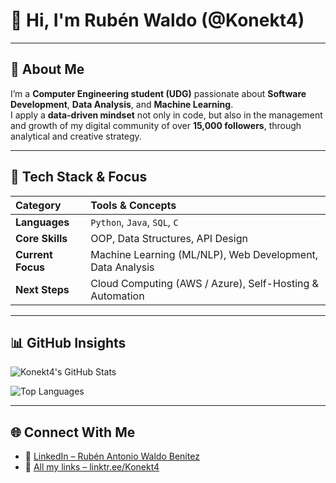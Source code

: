 # 👋 Hi, I'm Rubén Waldo (@Konekt4)
---

## 🧠 About Me

I’m a **Computer Engineering student (UDG)** passionate about **Software Development**, **Data Analysis**, and **Machine Learning**.  
I apply a **data-driven mindset** not only in code, but also in the management and growth of my digital community of over **15,000 followers**, through analytical and creative strategy.

---

## 🧰 Tech Stack & Focus

| Category | Tools & Concepts |
| :-- | :-- |
| **Languages** | `Python`, `Java`, `SQL`, `C` |
| **Core Skills** | OOP, Data Structures, API Design |
| **Current Focus** | Machine Learning (ML/NLP), Web Development, Data Analysis |
| **Next Steps** | Cloud Computing (AWS / Azure), Self-Hosting & Automation |

---

## 📊 GitHub Insights

![Konekt4's GitHub Stats](https://github-readme-stats.vercel.app/api?username=Konekt4&show_icons=true&theme=vue)

![Top Languages](https://github-readme-stats.vercel.app/api/top-langs/?username=Konekt4&layout=compact&theme=vue)

---

## 🌐 Connect With Me

- 💼 [LinkedIn – Rubén Antonio Waldo Benítez](https://www.linkedin.com/in/rubén-antonio-waldo-benítez-774826288)  
- 🔗 [All my links – linktr.ee/Konekt4](https://linktr.ee/Konekt4)
